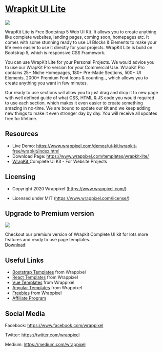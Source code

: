 <!-- <h1>WrapPixel's Wrapkit Lite</h1> -->
<!-- Heading of Template -->
<h1>
  <a href="https://www.wrappixel.com/templates/wrapkit-lite/">Wrapkit UI Lite</a>
</h1>

<!-- Main image of Template -->
<a target="_blank" href="https://www.wrappixel.com/wp-content/uploads/2019/01/wrapkit-uikit-lite-nw-1.jpg">
  <img src="https://www.wrappixel.com/wp-content/uploads/2019/01/wrapkit-uikit-lite-nw-1.jpg" />
</a>

<!-- <a href="https://wrappixel.com/demos/ui-kit/wrapkit-free/wrapkit/index.html">
    <img src="https://www.wrappixel.com/wp-content/uploads/2019/01/wrapkit-uikit-lite-nw-1.jpg"/>
</a> -->

<!-- Description of Template -->
<p>
    WrapKit Lite is Free Bootstrap 5 Web UI Kit. It allows you to create anything like complete websites, landing pages, coming soon, homepages etc. It comes with some stunning ready to use UI Blocks & Elements to make your life even easier to use it directly for your projects. WrapKit Lite is build on Bootstrap 5, which is responsive CSS Framework. 
</p>

<p>
    You can use WrapKit Lite for your Personal Projects. We would advice you to use our WrapKit Pro version for your Commercial Use. WrapKit Pro contains 25+ Niche Homepages, 180+ Pre-Made Sections, 500+ UI Elements, 2000+ Premium Font Icons & counting.., which allows you to create anything you want in few minutes. 
</p>

<p>
    Our ready to use sections will allow you to just drag and drop it to new page with well defined guide of what CSS, HTML & JS code you would required to use each section, which makes it even easier to create something amazing in no-time. We are bound to update our kit and we keep adding new things to make it even stronger day by day. You will receive all updates free for lifetime. 
</p>

<!-- Resources of Template -->
<h2>Resources</h2>
<ul>
<li>  
  Live Demo: <a href="https://www.wrappixel.com/demos/ui-kit/wrapkit-free/wrapkit/index.html" rel="nofollow">https://www.wrappixel.com/demos/ui-kit/wrapkit-free/wrapkit/index.html</a>
</li>
<li>
    Download Page: <a href="https://www.wrappixel.com/templates/wrapkit-lite/" rel="nofollow">
  https://www.wrappixel.com/templates/wrapkit-lite/</a>
</li>
<li>
    <a href="https://www.wrappixel.com/templates/wrapkit/#demos" rel="nofollow">WrapKit </a>Complete UI Kit - For Website Projects
</li>
</ul>

<!-- Licensing of Template -->
<h2>Licensing</h2>
<ul>
  <li>
    <p>Copyright 2020 Wrappixel (<a href="https://www.wrappixel.com/" rel="nofollow">https://www.wrappixel.com/</a>)</p>
  </li>
  <li>
    <p>Licensed under MIT (<a href="https://www.wrappixel.com/license/">https://www.wrappixel.com/license/</a>)</p>
  </li>
</ul>

<!-- <h3><a href="https://wrappixel.com/demos/ui-kit/wrapkit-free/wrapkit/index.html">Check Live demo</a></h3> -->
<!-- <h2>Wrapkit Pro version is also available - check out the live preview </h2> -->

<!-- Upgrade to Premium version of Template -->
<h2>Upgrade to Premium version</h2>
<a target="_blank" href="https://www.wrappixel.com/templates/wrapkit/">
  <img src="https://www.wrappixel.com/wp-content/uploads/edd/2020/06/wrapkit-complete-ui-kit-y-20.jpg" />
</a>
<p>
   Checkout our premium version of Wrapkit Complete UI kit for lots more features and ready to use page templates.<br>
   <a href="https://www.wrappixel.com/templates/wrapkit/">Download</a>
</p>

<!-- Useful Links of Template -->
<h2>Useful Links</h2>
<ul>
<li><a href="https://www.wrappixel.com" rel="nofollow">Bootstrap Templates</a> from Wrappixel</li>
<li><a href="https://www.wrappixel.com/templates/category/react-templates/" rel="nofollow">React Templates</a> from Wrappixel</li>
<li><a href="https://www.wrappixel.com/templates/category/vuejs-templates/" rel="nofollow">Vue Templates</a> from Wrappixel</li>
<li><a href="https://www.wrappixel.com/templates/category/angular-templates/" rel="nofollow">Angular Templates</a> from Wrappixel</li>
<li><a href="https://www.wrappixel.com/templates/category/free-templates/" rel="nofollow">Freebies</a> from Wrappixel</li>
<li><a href="https://www.wrappixel.com/affiliate-area/" rel="nofollow">Affiliate Program</a></li>
</ul>

<!-- Social Media of Wrappixel -->
<h2>Social Media</h2>
<p>Facebook: <a href="https://www.facebook.com/wrappixel">https://www.facebook.com/wrappixel</a></p>
<p>Twitter: <a href="https://twitter.com/wrappixel">https://twitter.com/wrappixel</a></p>
<p>Medium: <a href="https://medium.com/wrappixel">https://medium.com/wrappixel</a></p>

<!-- <a href="https://wrappixel.com/templates/wrapkit/">
    <img src="https://wrappixel.com/demos/images/wrapkit-promotion.jpg"/>
</a> -->

<!-- <h3><a href="https://wrappixel.com/templates/wrapkit/">Check Live demo of Pro version</a></h3> -->
